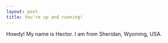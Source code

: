 ```yaml
---
layout: post
title: You're up and running!
---
```


Howdy! My name is Hector. I am from Sheridan, Wyoming, USA.
